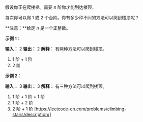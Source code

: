 假设你正在爬楼梯。需要 _n_ 阶你才能到达楼顶。

每次你可以爬 1 或 2 个台阶。你有多少种不同的方法可以爬到楼顶呢？

**注意：**给定 _n_ 是一个正整数。

**示例 1：**

**输入：** 2
**输出：** 2
**解释：** 有两种方法可以爬到楼顶。
1.  1 阶 + 1 阶
2.  2 阶

**示例 2：**

**输入：** 3
**输出：** 3
**解释：** 有三种方法可以爬到楼顶。
1.  1 阶 + 1 阶 + 1 阶
2.  1 阶 + 2 阶
3.  2 阶 + 1 阶 
[https://leetcode-cn.com/problems/climbing-stairs/description/]
